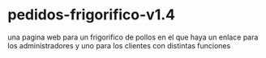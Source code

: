 # pedidos-frigorifico-v1.4
una pagina web para un frigorifico de pollos en el que haya un enlace para los administradores y uno para los clientes con distintas funciones
